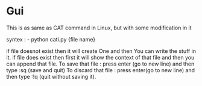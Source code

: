 # Gui
This is as same as CAT command in Linux, but with some modification in it

syntex : -   python cati.py {file name}

if file doesnot exist then it will create One and then You can write the stuff in it.
if file  does exist then first it will show the context of that file and then you can append that file.
To save that file : press enter (go to new line) and then type :sq    (save and quit)
To discard that file : press enter(go to new line) and then type :!q   (quit without saving it).
